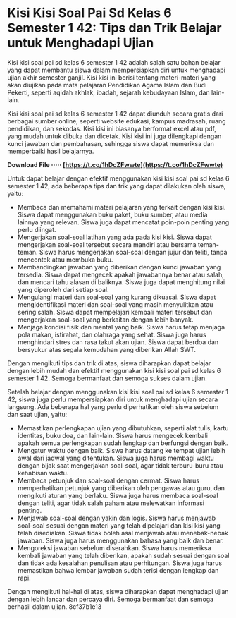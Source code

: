 
 
# Kisi Kisi Soal Pai Sd Kelas 6 Semester 1 42: Tips dan Trik Belajar untuk Menghadapi Ujian
 
Kisi kisi soal pai sd kelas 6 semester 1 42 adalah salah satu bahan belajar yang dapat membantu siswa dalam mempersiapkan diri untuk menghadapi ujian akhir semester ganjil. Kisi kisi ini berisi tentang materi-materi yang akan diujikan pada mata pelajaran Pendidikan Agama Islam dan Budi Pekerti, seperti aqidah akhlak, ibadah, sejarah kebudayaan Islam, dan lain-lain.
 
Kisi kisi soal pai sd kelas 6 semester 1 42 dapat diunduh secara gratis dari berbagai sumber online, seperti website edukasi, kampus madrasah, ruang pendidikan, dan sekodas. Kisi kisi ini biasanya berformat excel atau pdf, yang mudah untuk dibuka dan dicetak. Kisi kisi ini juga dilengkapi dengan kunci jawaban dan pembahasan, sehingga siswa dapat memeriksa dan memperbaiki hasil belajarnya.
 
**Download File ····· [https://t.co/1hDcZFwwte](https://t.co/1hDcZFwwte)**


 
Untuk dapat belajar dengan efektif menggunakan kisi kisi soal pai sd kelas 6 semester 1 42, ada beberapa tips dan trik yang dapat dilakukan oleh siswa, yaitu:
 
- Membaca dan memahami materi pelajaran yang terkait dengan kisi kisi. Siswa dapat menggunakan buku paket, buku sumber, atau media lainnya yang relevan. Siswa juga dapat mencatat poin-poin penting yang perlu diingat.
- Mengerjakan soal-soal latihan yang ada pada kisi kisi. Siswa dapat mengerjakan soal-soal tersebut secara mandiri atau bersama teman-teman. Siswa harus mengerjakan soal-soal dengan jujur dan teliti, tanpa mencontek atau membuka buku.
- Membandingkan jawaban yang diberikan dengan kunci jawaban yang tersedia. Siswa dapat mengecek apakah jawabannya benar atau salah, dan mencari tahu alasan di baliknya. Siswa juga dapat menghitung nilai yang diperoleh dari setiap soal.
- Mengulangi materi dan soal-soal yang kurang dikuasai. Siswa dapat mengidentifikasi materi dan soal-soal yang masih menyulitkan atau sering salah. Siswa dapat mempelajari kembali materi tersebut dan mengerjakan soal-soal yang berkaitan dengan lebih banyak.
- Menjaga kondisi fisik dan mental yang baik. Siswa harus tetap menjaga pola makan, istirahat, dan olahraga yang sehat. Siswa juga harus menghindari stres dan rasa takut akan ujian. Siswa dapat berdoa dan bersyukur atas segala kemudahan yang diberikan Allah SWT.

Dengan mengikuti tips dan trik di atas, siswa diharapkan dapat belajar dengan lebih mudah dan efektif menggunakan kisi kisi soal pai sd kelas 6 semester 1 42. Semoga bermanfaat dan semoga sukses dalam ujian.
  
Setelah belajar dengan menggunakan kisi kisi soal pai sd kelas 6 semester 1 42, siswa juga perlu mempersiapkan diri untuk menghadapi ujian secara langsung. Ada beberapa hal yang perlu diperhatikan oleh siswa sebelum dan saat ujian, yaitu:

- Memastikan perlengkapan ujian yang dibutuhkan, seperti alat tulis, kartu identitas, buku doa, dan lain-lain. Siswa harus mengecek kembali apakah semua perlengkapan sudah lengkap dan berfungsi dengan baik.
- Mengatur waktu dengan baik. Siswa harus datang ke tempat ujian lebih awal dari jadwal yang ditentukan. Siswa juga harus membagi waktu dengan bijak saat mengerjakan soal-soal, agar tidak terburu-buru atau kehabisan waktu.
- Membaca petunjuk dan soal-soal dengan cermat. Siswa harus memperhatikan petunjuk yang diberikan oleh pengawas atau guru, dan mengikuti aturan yang berlaku. Siswa juga harus membaca soal-soal dengan teliti, agar tidak salah paham atau melewatkan informasi penting.
- Menjawab soal-soal dengan yakin dan logis. Siswa harus menjawab soal-soal sesuai dengan materi yang telah dipelajari dan kisi kisi yang telah disediakan. Siswa tidak boleh asal menjawab atau menebak-nebak jawaban. Siswa juga harus menggunakan bahasa yang baik dan benar.
- Mengoreksi jawaban sebelum diserahkan. Siswa harus memeriksa kembali jawaban yang telah diberikan, apakah sudah sesuai dengan soal dan tidak ada kesalahan penulisan atau perhitungan. Siswa juga harus memastikan bahwa lembar jawaban sudah terisi dengan lengkap dan rapi.

Dengan mengikuti hal-hal di atas, siswa diharapkan dapat menghadapi ujian dengan lebih lancar dan percaya diri. Semoga bermanfaat dan semoga berhasil dalam ujian.
 8cf37b1e13
 
